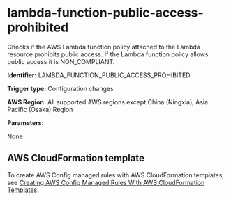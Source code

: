 # lambda\-function\-public\-access\-prohibited<a name="lambda-function-public-access-prohibited"></a>

Checks if the AWS Lambda function policy attached to the Lambda resource prohibits public access\. If the Lambda function policy allows public access it is NON\_COMPLIANT\.

**Identifier:** LAMBDA\_FUNCTION\_PUBLIC\_ACCESS\_PROHIBITED

**Trigger type:** Configuration changes

**AWS Region:** All supported AWS regions except China \(Ningxia\), Asia Pacific \(Osaka\) Region

**Parameters:**

None  

## AWS CloudFormation template<a name="w79aac11c32c17b7d365c15"></a>

To create AWS Config managed rules with AWS CloudFormation templates, see [Creating AWS Config Managed Rules With AWS CloudFormation Templates](aws-config-managed-rules-cloudformation-templates.md)\.